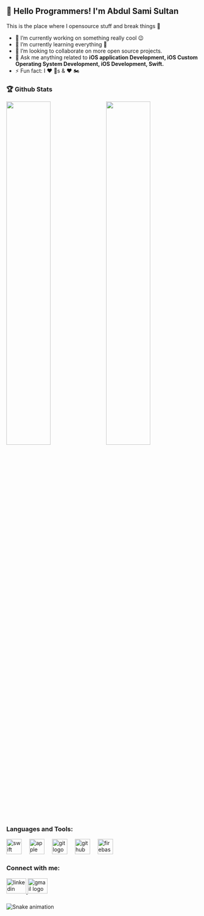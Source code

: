 


<h2 align="left">👋 Hello Programmers! I'm Abdul Sami Sultan</h1>

This is the place where I opensource stuff and break things 🤣

- 🔭 I’m currently working on something really cool 😉
- 🌱 I’m currently learning everything 🤣
- 👯 I’m looking to collaborate on more open source projects.
- 💬 Ask me anything related to <b>iOS application Development, iOS Custom Operating System Development, iOS Development, Swift.</b>
- ⚡ Fun fact: I ❤️ 🐶s & ❤️ 🏍️

### 🏆 Github Stats

<img  src="https://github-readme-stats.vercel.app/api?username=AbdulSami-Sultan&show_icons=true&hide_border=true&theme=highcontrast" width="48%" align="right" >
<img  src="https://github-readme-streak-stats.herokuapp.com/?user=AbdulSami-Sultan&theme=highcontrast" width="48%" >


### Languages and Tools:
<div align="left">
  <img src="https://cdn.jsdelivr.net/gh/devicons/devicon/icons/swift/swift-original.svg" height="40" alt="swift logo"  />
  <img width="12" />
  <img src="https://cdn.jsdelivr.net/gh/devicons/devicon/icons/apple/apple-original.svg" height="40" alt="apple logo"  />
  <img width="12" />
  <img src="https://cdn.jsdelivr.net/gh/devicons/devicon/icons/git/git-original.svg" height="40" alt="git logo"  />
  <img width="12" />
  <img src="https://cdn.jsdelivr.net/gh/devicons/devicon/icons/github/github-original-wordmark.svg" height="40" alt="github logo"  />
  <img width="12" />
  <img src="https://cdn.jsdelivr.net/gh/devicons/devicon/icons/firebase/firebase-plain.svg" height="40" alt="firebase logo"  />
</div>

### Connect with me:
<div align="left">
  <a href="https://www.linkedin.com/in/abdul-sami-sultan-452a9a1ba/" target="_blank">
    <img src="https://raw.githubusercontent.com/maurodesouza/profile-readme-generator/master/src/assets/icons/social/linkedin/default.svg" width="52" height="40" alt="linkedin logo"  />
  </a>
  <a href="abdulsami923@gmail.com" target="_blank">
    <img src="https://raw.githubusercontent.com/maurodesouza/profile-readme-generator/master/src/assets/icons/social/gmail/default.svg" width="52" height="40" alt="gmail logo"  />
  </a>
</div>

###

<img src="https://raw.githubusercontent.com/AbdulSami-Sultan/AbdulSami-Sultan/output/snake.svg" alt="Snake animation" />

###

